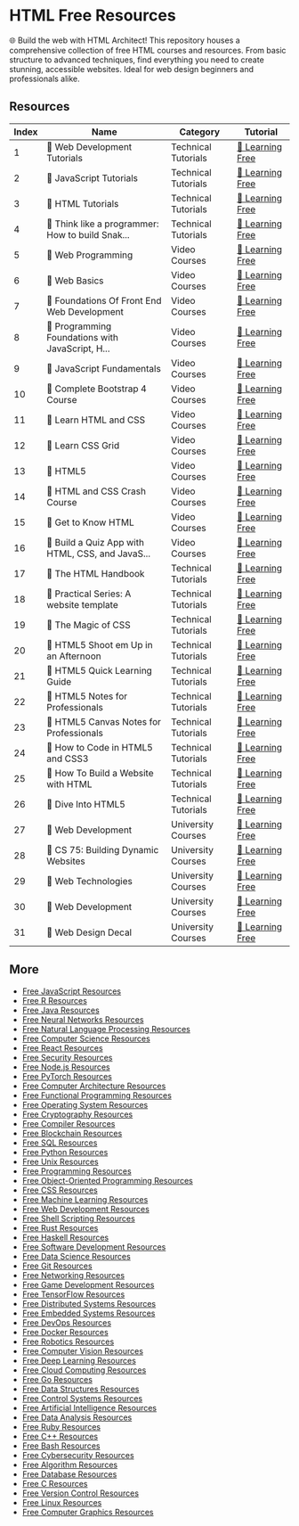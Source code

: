 # HTML Free Resources

🌐 Build the web with HTML Architect! This repository houses a comprehensive collection of free HTML courses and resources. From basic structure to advanced techniques, find everything you need to create stunning, accessible websites. Ideal for web design beginners and professionals alike.

## Resources

|   Index | Name                                            | Category            | Tutorial                                                                                                                  |
|---------|-------------------------------------------------|---------------------|---------------------------------------------------------------------------------------------------------------------------|
|       1 | 📖 Web Development Tutorials                     | Technical Tutorials | [🔗 Learning Free](https://getvm.io/tutorials/web-development-tutorials)                                                   |
|       2 | 📖 JavaScript Tutorials                          | Technical Tutorials | [🔗 Learning Free](https://getvm.io/tutorials/javascript-tutorials)                                                        |
|       3 | 📖 HTML Tutorials                                | Technical Tutorials | [🔗 Learning Free](https://getvm.io/tutorials/html-tutorials)                                                              |
|       4 | 📖 Think like a programmer: How to build Snak... | Technical Tutorials | [🔗 Learning Free](https://getvm.io/tutorials/think-like-a-programmer-how-to-build-snake-using-only-javascript-html-css)   |
|       5 | 📖 Web Programming                               | Video Courses       | [🔗 Learning Free](https://getvm.io/tutorials/web-programming)                                                             |
|       6 | 📖 Web Basics                                    | Video Courses       | [🔗 Learning Free](https://getvm.io/tutorials/web-basics)                                                                  |
|       7 | 📖 Foundations Of Front End Web Development      | Video Courses       | [🔗 Learning Free](https://getvm.io/tutorials/foundations-of-front-end-web-development)                                    |
|       8 | 📖 Programming Foundations with JavaScript, H... | Video Courses       | [🔗 Learning Free](https://getvm.io/tutorials/programming-foundations-with-javascript-html-and-css)                        |
|       9 | 📖 JavaScript Fundamentals                       | Video Courses       | [🔗 Learning Free](https://getvm.io/tutorials/javascript-fundamentals)                                                     |
|      10 | 📖 Complete Bootstrap 4 Course                   | Video Courses       | [🔗 Learning Free](https://getvm.io/tutorials/complete-bootstrap-4-course-build-3-projects)                                |
|      11 | 📖 Learn HTML and CSS                            | Video Courses       | [🔗 Learning Free](https://getvm.io/tutorials/learn-html-and-css-with-5-projects)                                          |
|      12 | 📖 Learn CSS Grid                                | Video Courses       | [🔗 Learning Free](https://getvm.io/tutorials/learn-css-grid)                                                              |
|      13 | 📖 HTML5                                         | Video Courses       | [🔗 Learning Free](https://getvm.io/tutorials/html5-and-css3-fundamentals)                                                 |
|      14 | 📖 HTML and CSS Crash Course                     | Video Courses       | [🔗 Learning Free](https://getvm.io/tutorials/html-and-css-crash-course)                                                   |
|      15 | 📖 Get to Know HTML                              | Video Courses       | [🔗 Learning Free](https://getvm.io/tutorials/get-to-know-html-learn-html-basics)                                          |
|      16 | 📖 Build a Quiz App with HTML, CSS, and JavaS... | Video Courses       | [🔗 Learning Free](https://getvm.io/tutorials/build-a-quiz-app-with-html-css-and-javascript)                               |
|      17 | 📖 The HTML Handbook                             | Technical Tutorials | [🔗 Learning Free](https://getvm.io/tutorials/the-html-handbook)                                                           |
|      18 | 📖 Practical Series: A website template          | Technical Tutorials | [🔗 Learning Free](https://getvm.io/tutorials/practical-series-a-website-template)                                         |
|      19 | 📖 The Magic of CSS                              | Technical Tutorials | [🔗 Learning Free](https://getvm.io/tutorials/magic-of-css)                                                                |
|      20 | 📖 HTML5 Shoot em Up in an Afternoon             | Technical Tutorials | [🔗 Learning Free](https://getvm.io/tutorials/html5-shoot-em-up-in-an-afternoon)                                           |
|      21 | 📖 HTML5 Quick Learning Guide                    | Technical Tutorials | [🔗 Learning Free](https://getvm.io/tutorials/html5-quick-learning-guide)                                                  |
|      22 | 📖 HTML5 Notes for Professionals                 | Technical Tutorials | [🔗 Learning Free](https://getvm.io/tutorials/html5-notes-for-professionals)                                               |
|      23 | 📖 HTML5 Canvas Notes for Professionals          | Technical Tutorials | [🔗 Learning Free](https://getvm.io/tutorials/html5-canvas-notes-for-professionals)                                        |
|      24 | 📖 How to Code in HTML5 and CSS3                 | Technical Tutorials | [🔗 Learning Free](https://getvm.io/tutorials/how-to-code-in-html5-and-css3)                                               |
|      25 | 📖 How To Build a Website with HTML              | Technical Tutorials | [🔗 Learning Free](https://getvm.io/tutorials/how-to-build-a-website-with-html)                                            |
|      26 | 📖 Dive Into HTML5                               | Technical Tutorials | [🔗 Learning Free](https://getvm.io/tutorials/dive-into-html5)                                                             |
|      27 | 📖 Web Development                               | University Courses  | [🔗 Learning Free](https://getvm.io/tutorials/ct-310-web-development-colorado-state-university)                            |
|      28 | 📖 CS 75: Building Dynamic Websites              | University Courses  | [🔗 Learning Free](https://getvm.io/tutorials/cs-75-building-dynamic-websites-harvard-university)                          |
|      29 | 📖 Web Technologies                              | University Courses  | [🔗 Learning Free](https://getvm.io/tutorials/web-technologies-prof-dr-christoph-meinel-hpi)                               |
|      30 | 📖 Web Development                               | University Courses  | [🔗 Learning Free](https://getvm.io/tutorials/mooc-web-development-udacity)                                                |
|      31 | 📖 Web Design Decal                              | University Courses  | [🔗 Learning Free](https://getvm.io/tutorials/web-design-decal-htmlcssjavascript-course-university-of-california-berkeley) |

## More

- [Free JavaScript Resources](https://github.com/getvmio/free-javascript-resources)
- [Free R Resources](https://github.com/getvmio/free-r-resources)
- [Free Java Resources](https://github.com/getvmio/free-java-resources)
- [Free Neural Networks Resources](https://github.com/getvmio/free-neural-networks-resources)
- [Free Natural Language Processing Resources](https://github.com/getvmio/free-natural-language-processing-resources)
- [Free Computer Science Resources](https://github.com/getvmio/free-computer-science-resources)
- [Free React Resources](https://github.com/getvmio/free-react-resources)
- [Free Security Resources](https://github.com/getvmio/free-security-resources)
- [Free Node.js Resources](https://github.com/getvmio/free-node-js-resources)
- [Free PyTorch Resources](https://github.com/getvmio/free-pytorch-resources)
- [Free Computer Architecture Resources](https://github.com/getvmio/free-computer-architecture-resources)
- [Free Functional Programming Resources](https://github.com/getvmio/free-functional-programming-resources)
- [Free Operating System Resources](https://github.com/getvmio/free-operating-system-resources)
- [Free Cryptography Resources](https://github.com/getvmio/free-cryptography-resources)
- [Free Compiler Resources](https://github.com/getvmio/free-compiler-resources)
- [Free Blockchain Resources](https://github.com/getvmio/free-blockchain-resources)
- [Free SQL Resources](https://github.com/getvmio/free-sql-resources)
- [Free Python Resources](https://github.com/getvmio/free-python-resources)
- [Free Unix Resources](https://github.com/getvmio/free-unix-resources)
- [Free Programming Resources](https://github.com/getvmio/free-programming-resources)
- [Free Object-Oriented Programming Resources](https://github.com/getvmio/free-object-oriented-programming-resources)
- [Free CSS Resources](https://github.com/getvmio/free-css-resources)
- [Free Machine Learning Resources](https://github.com/getvmio/free-machine-learning-resources)
- [Free Web Development Resources](https://github.com/getvmio/free-web-development-resources)
- [Free Shell Scripting Resources](https://github.com/getvmio/free-shell-scripting-resources)
- [Free Rust Resources](https://github.com/getvmio/free-rust-resources)
- [Free Haskell Resources](https://github.com/getvmio/free-haskell-resources)
- [Free Software Development Resources](https://github.com/getvmio/free-software-development-resources)
- [Free Data Science Resources](https://github.com/getvmio/free-data-science-resources)
- [Free Git Resources](https://github.com/getvmio/free-git-resources)
- [Free Networking Resources](https://github.com/getvmio/free-networking-resources)
- [Free Game Development Resources](https://github.com/getvmio/free-game-development-resources)
- [Free TensorFlow Resources](https://github.com/getvmio/free-tensorflow-resources)
- [Free Distributed Systems Resources](https://github.com/getvmio/free-distributed-systems-resources)
- [Free Embedded Systems Resources](https://github.com/getvmio/free-embedded-systems-resources)
- [Free DevOps Resources](https://github.com/getvmio/free-devops-resources)
- [Free Docker Resources](https://github.com/getvmio/free-docker-resources)
- [Free Robotics Resources](https://github.com/getvmio/free-robotics-resources)
- [Free Computer Vision Resources](https://github.com/getvmio/free-computer-vision-resources)
- [Free Deep Learning Resources](https://github.com/getvmio/free-deep-learning-resources)
- [Free Cloud Computing Resources](https://github.com/getvmio/free-cloud-computing-resources)
- [Free Go Resources](https://github.com/getvmio/free-go-resources)
- [Free Data Structures Resources](https://github.com/getvmio/free-data-structures-resources)
- [Free Control Systems Resources](https://github.com/getvmio/free-control-systems-resources)
- [Free Artificial Intelligence Resources](https://github.com/getvmio/free-artificial-intelligence-resources)
- [Free Data Analysis Resources](https://github.com/getvmio/free-data-analysis-resources)
- [Free Ruby Resources](https://github.com/getvmio/free-ruby-resources)
- [Free C++ Resources](https://github.com/getvmio/free-cpp-resources)
- [Free Bash Resources](https://github.com/getvmio/free-bash-resources)
- [Free Cybersecurity Resources](https://github.com/getvmio/free-cybersecurity-resources)
- [Free Algorithm Resources](https://github.com/getvmio/free-algorithm-resources)
- [Free Database Resources](https://github.com/getvmio/free-database-resources)
- [Free C Resources](https://github.com/getvmio/free-c-resources)
- [Free Version Control Resources](https://github.com/getvmio/free-version-control-resources)
- [Free Linux Resources](https://github.com/getvmio/free-linux-resources)
- [Free Computer Graphics Resources](https://github.com/getvmio/free-computer-graphics-resources)
